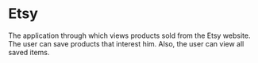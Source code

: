 # Etsy
The application through which views products sold from the Etsy website.
The user can save products that interest him. Also, the user can view all saved items.
